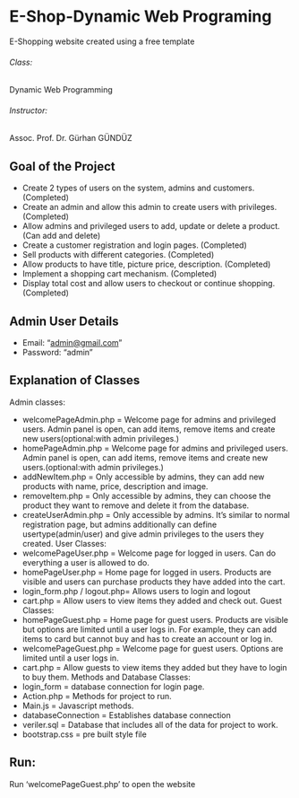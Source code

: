 # E-Shop-Dynamic Web Programing
E-Shopping website created using a free template
###### Class:
Dynamic Web Programming
###### Instructor:
Assoc. Prof. Dr. Gürhan GÜNDÜZ

## Goal of the Project
- Create 2 types of users on the system, admins and customers. (Completed)
- Create an admin and allow this admin to create users with privileges. (Completed)
- Allow admins and privileged users to add, update or delete a product. (Can add and delete)
- Create a customer registration and login pages. (Completed)
- Sell products with different categories. (Completed)
- Allow products to have title, picture price, description. (Completed)
- Implement a shopping cart mechanism. (Completed)
- Display total cost and allow users to checkout or continue shopping. (Completed)


## Admin User Details
- Email: “admin@gmail.com”
- Password: “admin”

## Explanation of Classes
Admin classes:
- welcomePageAdmin.php = Welcome page for admins and privileged users. Admin panel is 
open, can add items, remove items and create new users(optional:with admin privileges.)
- homePageAdmin.php = Welcome page for admins and privileged users. Admin panel is 
open, can add items, remove items and create new users.(optional:with admin privileges.)
- addNewItem.php = Only accessible by admins, they can add new products with name, price, 
description and image.
- removeItem.php = Only accessible by admins, they can choose the product they want to 
remove and delete it from the database.
- createUserAdmin.php = Only accessible by admins. It’s similar to normal registration page, 
but admins additionally can define usertype(admin/user) and give admin privileges to the 
users they created.
User Classes:
- welcomePageUser.php = Welcome page for logged in users. Can do everything a user is 
allowed to do.
- homePageUser.php = Home page for logged in users. Products are visible and users can 
purchase products they have added into the cart.
- login_form.php / logout.php= Allows users to login and logout
- cart.php = Allow users to view items they added and check out.
Guest Classes:
- homePageGuest.php = Home page for guest users. Products are visible but options are 
limited until a user logs in. For example, they can add items to card but cannot buy and has 
to create an account or log in.
- welcomePageGuest.php = Welcome page for guest users. Options are limited until a user 
logs in.
- cart.php = Allow guests to view items they added but they have to login to buy them.
Methods and Database Classes:
- login_form = database connection for login page.
- Action.php = Methods for project to run.
- Main.js = Javascript methods.
- databaseConnection = Establishes database connection
- veriler.sql = Database that includes all of the data for project to work.
- bootstrap.css = pre built style file

## Run:
Run ‘welcomePageGuest.php’ to open the website
